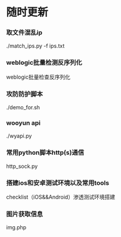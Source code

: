 # 随时更新


### 取文件混乱ip
./match_ips.py -f ips.txt
### weblogic批量检测反序列化
weblogic批量检查反序列化
### 攻防防护脚本
./demo_for.sh
### wooyun api
./wyapi.py
### 常用python脚本http(s)通信
http_sock.py
### 搭建ios和安卓测试环境以及常用tools
checklist（iOS&&Android）渗透测试环境搭建
### 图片获取信息
img.php
